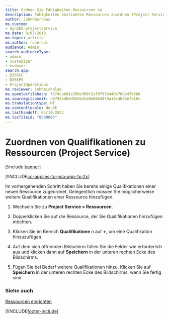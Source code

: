 ```yaml
---
title: Ordnen Sie Fähigkeiten Ressourcen zu
description: Fähigkeiten bestimmten Ressourcen zuordnen (Project Service)
author: JohnPBurrows
ms.custom:
- dyn365-projectservice
ms.date: 8/03/2018
ms.topic: article
ms.author: ruhercul
audience: Admin
search.audienceType:
- admin
- customizer
- enduser
search.app:
- D365CE
- D365PS
- ProjectOperations
ms.reviewer: johnmichalak
ms.openlocfilehash: f374cab01e399e360f2af97913440470b24708b6
ms.sourcegitcommit: c0792bd65d92db25e0e8864879a19c4b93efb10c
ms.translationtype: HT
ms.contentlocale: de-DE
ms.lasthandoff: 04/14/2022
ms.locfileid: "8599085"
---
```

# <a name="associate-skills-with-resources-project-service"></a>Zuordnen von Qualifikationen zu Ressourcen (Project Service)

[!include [banner](../includes/psa-now-project-operations.md)]

[!INCLUDE[cc-applies-to-psa-app-1x-2x](../includes/cc-applies-to-psa-app-1x-2x.md)]

Im vorhergehenden Schritt haben Sie bereits einige Qualifikationen einer neuen Ressource zugeordnet. Gelegentlich müssen Sie möglicherweise weitere Qualifikationen einer Ressource hinzufügen.  
  
1.  Wechseln Sie zu **Project Service > Ressourcen**.  
  
2.  Doppelklicken Sie auf die Ressource, der Sie Qualifikationen hinzufügen möchten.  
  
3.  Klicken Sie im Bereich **Qualifikatione** n auf **+**, um eine Qualifikation hinzuzufügen.  
  
4.  Auf dem sich öffnenden Bildschirm füllen Sie die Felder wie erforderlich aus und klicken dann auf **Speichern** in der unteren rechten Ecke des Bildschirms.  
  
5.  Fügen Sie bei Bedarf weitere Qualifikationen hinzu. Klicken Sie auf **Speichern** in der unteren rechten Ecke des Bildschirms, wenn Sie fertig sind.  
  
### <a name="see-also"></a>Siehe auch  
 [Ressourcen einrichten](../psa/set-up-resources.md)


[!INCLUDE[footer-include](../includes/footer-banner.md)]
